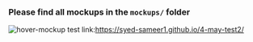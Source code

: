 ### Please find all mockups in the `mockups/` folder
![hover-mockup](https://user-images.githubusercontent.com/10798986/57175407-2d2a2600-6e65-11e9-8245-024b977be440.png)
test link:https://syed-sameer1.github.io/4-may-test2/

